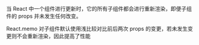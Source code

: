 当 React 中一个组件进行更新时，它的所有子组件都会进行重新渲染，即便子组件的 props 并未发生任何改变。

React.memo 对子组件默认使用浅比较对比前后两次 props 的变更，若未发生变更则不会重新渲染，因此提高了性能